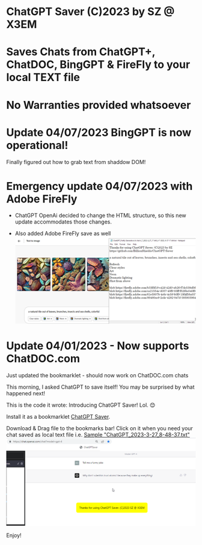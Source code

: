 
# ChatGPT Saver (C)2023 by SZ @ X3EM
# Saves Chats from ChatGPT+, ChatDOC, BingGPT & FireFly to your local TEXT file
# No Warranties provided whatsoever 

# Update 04/07/2023 BingGPT is now operational!
Finally figured out how to grab text from shaddow DOM! 

# Emergency update 04/07/2023 with Adobe FireFly 
- ChatGPT OpenAi decided to change the HTML structure, so this new update accommodates those changes.

- Also added Adobe FireFly save as well
![Firefly Support](FireFLySupport.png)

# Update 04/01/2023 - Now supports ChatDOC.com
Just updated the bookmarklet - should now work on ChatDOC.com chats

This morning, I asked ChatGPT to save itself! 
You may be surprised by what happened next! 

This is the code it wrote: Introducing ChatGPT Saver! Lol. 😊 

Install it as a bookmarklet [ChatGPT Saver](ChatGPT%20Saver.url). 

Download & Drag file to the bookmarks bar! 
Click on it when you need your chat saved as local text file i.e.  [Sample "ChatGPT_2023-3-27_8-48-37.txt" ](ChatGPT_2023-3-27_8-48-37.txt)
![ChatGPT Saver Screenshot](ChatGPTSaverScr.png)



Enjoy!
